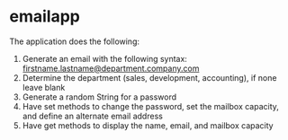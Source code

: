 # emailapp
The application does the following:  
1. Generate an email with the following syntax: firstname.lastname@department.company.com  
2. Determine the department (sales, development, accounting), if none leave blank  
3. Generate a random String for a password  
4. Have set methods to change the password, set the mailbox capacity, and define an alternate
email address  
5. Have get methods to display the name, email, and mailbox capacity
